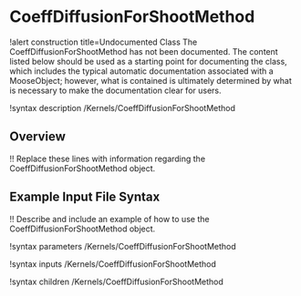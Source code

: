 # CoeffDiffusionForShootMethod

!alert construction title=Undocumented Class
The CoeffDiffusionForShootMethod has not been documented. The content listed below should be used as a starting point for
documenting the class, which includes the typical automatic documentation associated with a
MooseObject; however, what is contained is ultimately determined by what is necessary to make the
documentation clear for users.

!syntax description /Kernels/CoeffDiffusionForShootMethod

## Overview

!! Replace these lines with information regarding the CoeffDiffusionForShootMethod object.

## Example Input File Syntax

!! Describe and include an example of how to use the CoeffDiffusionForShootMethod object.

!syntax parameters /Kernels/CoeffDiffusionForShootMethod

!syntax inputs /Kernels/CoeffDiffusionForShootMethod

!syntax children /Kernels/CoeffDiffusionForShootMethod
